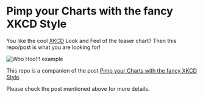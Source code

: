 # Pimp your Charts with the fancy XKCD Style

You like the cool [XKCD](http://xkcdgraphs.com/) Look and Feel of the teaser chart?
Then this repo/post is what you are looking for!

![Woo Hoo!!! example](https://devops.datenkollektiv.de/assets/images/2018/11/xkcd-teaser.svgg)

This repo is a companion of the post [Pimp your Charts with the fancy XKCD Style](https://devops.datenkollektiv.de/pimp-your-charts-with-the-fancy-xkcd-style.html).

Please check the post mentioned above for more details.
